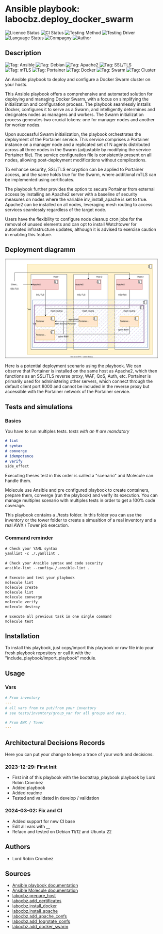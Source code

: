 # Ansible playbook: labocbz.deploy_docker_swarm

![Licence Status](https://img.shields.io/badge/licence-MIT-brightgreen)
![CI Status](https://img.shields.io/badge/CI-success-brightgreen)
![Testing Method](https://img.shields.io/badge/Testing%20Method-Ansible%20Molecule-blueviolet)
![Testing Driver](https://img.shields.io/badge/Testing%20Driver-docker-blueviolet)
![Language Status](https://img.shields.io/badge/language-Ansible-red)
![Compagny](https://img.shields.io/badge/Compagny-Labo--CBZ-blue)
![Author](https://img.shields.io/badge/Author-Lord%20Robin%20Crombez-blue)

## Description

![Tag: Ansible](https://img.shields.io/badge/Tech-Ansible-orange)
![Tag: Debian](https://img.shields.io/badge/Tech-Debian-orange)
![Tag: Apache2](https://img.shields.io/badge/Tech-Apache2-orange)
![Tag: SSL/TLS](https://img.shields.io/badge/Tech-SSL%2FTLS-orange)
![Tag: mTLS](https://img.shields.io/badge/Tech-mTLS-orange)
![Tag: Portainer](https://img.shields.io/badge/Tech-Portainer-orange)
![Tag: Docker](https://img.shields.io/badge/Tech-Docker-orange)
![Tag: Swarm](https://img.shields.io/badge/Tech-Swarm-orange)
![Tag: Cluster](https://img.shields.io/badge/Tech-Cluster-orange)

An Ansible playbook to deploy and configure a Docker Swarm cluster on your hosts.


This Ansible playbook offers a comprehensive and automated solution for deploying and managing Docker Swarm, with a focus on simplifying the initialization and configuration process. The playbook seamlessly installs Docker, configures it to serve as a Swarm, and intelligently determines and designates nodes as managers and workers. The Swarm initialization process generates two crucial tokens: one for manager nodes and another for worker nodes.

Upon successful Swarm initialization, the playbook orchestrates the deployment of the Portainer service. This service comprises a Portainer instance on a manager node and a replicated set of N agents distributed across all three nodes in the Swarm (adjustable by modifying the service Portainer file). The service configuration file is consistently present on all nodes, allowing post-deployment modifications without complications.

To enhance security, SSL/TLS encryption can be applied to Portainer access, and the same holds true for the Swarm, where additional mTLS can be implemented using certificates.

The playbook further provides the option to secure Portainer from external access by installing an Apache2 server with a baseline of security measures on nodes where the variable inv_install_apache is set to true. Apache2 can be installed on all nodes, leveraging mesh routing to access services seamlessly regardless of the target node.

Users have the flexibility to configure node cleanup cron jobs for the removal of unused elements and can opt to install Watchtower for automated infrastructure updates, although it is advised to exercise caution in enabling this feature.

## Deployment diagramm

![](./assets/Ansible-Playbook-Labocbz-Deploy-Docker-Swarm.drawio.svg)

Here is a potential deployment scenario using the playbook. We can observe that Portainer is installed on the same host as Apache2, which then functions as an SSL/TLS reverse proxy, WAF, QoS, Auth, etc. Portainer is primarily used for administering other servers, which connect through the default client port 8000 and cannot be included in the reverse proxy but accessible with the Portainer network of the Portainer service.

## Tests and simulations

### Basics

You have to run multiples tests. *tests with an # are mandatory*

```MARKDOWN
# lint
# syntax
# converge
# idempotence
# verify
side_effect
```

Executing theses test in this order is called a "scenario" and Molecule can handle them.

Molecule use Ansible and pre configured playbook to create containers, prepare them, converge (run the playbook) and verify its execution.
You can manage multiples scenario with multiples tests in order to get a 100% code coverage.

This playbook contains a ./tests folder. In this folder you can use the inventory or the tower folder to create a simualtion of a real inventory and a real AWX / Tower job execution.

### Command reminder

```SHELL
# Check your YAML syntax
yamllint -c ./.yamllint .

# Check your Ansible syntax and code security
ansible-lint --config=./.ansible-lint .

# Execute and test your playbook
molecule lint
molecule create
molecule list
molecule converge
molecule verify
molecule destroy

# Execute all previous task in one single command
molecule test
```

## Installation

To install this playbook, just copy/import this playbook or raw file into your fresh playbook repository or call it with the "include_playbook/import_playbook" module.

## Usage

### Vars

```YAML
# From inventory
---
# all vars from to put/from your inventory
# see tests/inventory/group_var for all groups and vars.
```

```YAML
# From AWX / Tower
---

```

## Architectural Decisions Records

Here you can put your change to keep a trace of your work and decisions.

### 2023-12-29: First Init

* First init of this playbook with the bootstrap_playbook playbook by Lord Robin Crombez
* Added playbook
* Added readme
* Tested and validated in develop / validation

### 2024-03-02: Fix and CI

* Added support for new CI base
* Edit all vars with __
* Refaco and tested on Debian 11/12 and Ubuntu 22

## Authors

* Lord Robin Crombez

## Sources

* [Ansible playbook documentation](https://docs.ansible.com/ansible/latest/playbook_guide/playbooks_reuse_playbooks.html)
* [Ansible Molecule documentation](https://molecule.readthedocs.io/)
* [labocbz.prepare_host]("https://github.com/CBZ-D-velop/Ansible-Role-Labocbz-Prepare-Host.git")
* [labocbz.add_certificates]("https://github.com/CBZ-D-velop/Ansible-Role-Labocbz-Add-Certificates.git")
* [labocbz.install_docker]("https://github.com/CBZ-D-velop/Ansible-Role-Labocbz-Install-Docker.git")
* [labocbz.install_apache]("https://github.com/CBZ-D-velop/Ansible-Role-Labocbz-Install-Apache.git")
* [labocbz.add_apache_confs]("https://github.com/CBZ-D-velop/Ansible-Role-Labocbz-Add-Apache-Confs.git")
* [labocbz.add_logrotate_confs]("https://github.com/CBZ-D-velop/Ansible-Role-Labocbz-Add-Logrotate-Confs.git")
* [labocbz.add_docker_swarm]("https://github.com/CBZ-D-velop/Ansible-Role-Labocbz-Add-Docker-Swarm.git)
